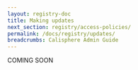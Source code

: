 ```yaml
---
layout: registry-doc
title: Making updates
next_section: registry/access-policies/
permalink: /docs/registry/updates/
breadcrumbs: Calisphere Admin Guide
---
```


COMING SOON
